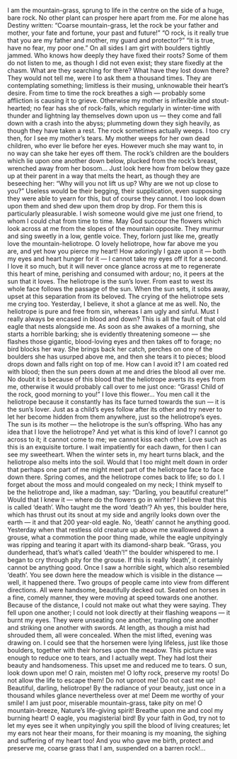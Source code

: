 I am the mountain-grass, sprung to life in the centre on the side of a huge, bare rock.
No other plant can prosper here apart from me. 
For me alone has Destiny written: “Coarse mountain-grass, let the rock be your father and mother, your fate and fortune, your past and future!”
“O rock, is it really true that you are my father and mother, my guard and protector?”
“It is true, have no fear, my poor one.”
On all sides I am girt with boulders tightly jammed. 
Who knows how deeply they have fixed their roots? 
Some of them do not listen to me, as though I did not even exist; they stare fixedly at the chasm. 
What are they searching for there? 
What have they lost down  there? 
They would not tell me, were I to ask them a thousand times. 
They are contemplating something; limitless is their musing, unknowable their heart’s desire. 
From time to time the rock breathes a sigh — probably some affliction is causing it to grieve.
Otherwise my mother is inflexible and stout-hearted; no fear has she of rock-falls, which regularly in winter-time with thunder and lightning lay themselves down upon us — they come and fall down with a crash into the abyss; plummeting down they sigh heavily, as though they have taken a rest.
The rock sometimes actually weeps. 
I too cry then, for I see my mother’s tears. 
My mother weeps for her own dead children, who ever lie before her eyes. 
However much she may want to, in no way can she take her eyes off them. 
The rock’s children are the boulders which lie upon one another down below, plucked from the rock’s breast, wrenched away from her bosom…
Just look here how from below they gaze up at their parent in a way that melts the heart, as though they are beseeching her: “Why will you not lift us up? Why are we not up close to you?” 
Useless would be their begging, their supplication, even supposing they were able to yearn for this, but of course they cannot. 
I too look down upon them and shed dew upon them drop by drop. 
For them this is particularly pleasurable.
I wish someone would give me just one friend, to whom I could chat from time to time. 
May God succour the flowers which look across at me from the slopes of the mountain opposite. 
They murmur and sing sweetly in a low, gentle voice. 
They, forlorn just like me, greatly love the mountain-heliotrope. 
O lovely heliotrope, how far above me you are, and yet how you pierce my heart!
How adoringly I gaze upon it — both my eyes and heart hunger for it — I cannot take my eyes off it for a second. 
I love it so much, but it will never once glance across at me to regenerate this heart of mine, perishing and consumed with ardour; no, it peers at the sun that it loves. 
The heliotrope is the sun’s lover. 
From east to west its whole face follows the passage of the sun. 
When the sun sets, it sobs away, upset at this separation from its beloved. 
The crying of the heliotrope sets me crying too. 
Yesterday, I believe, it shot a glance at me as well. 
No, the heliotrope is pure and free from sin, whereas I am ugly and sinful. 
Must I really always be encased in blood and down? 
This is all the fault of that old eagle that nests alongside me. 
As soon as she awakes of a morning, she starts a horrible barking; she is evidently threatening someone — she flashes those gigantic, blood-loving eyes and then takes off to forage; no bird blocks her way. 
She brings back her catch, perches on one of the boulders she has usurped above me, and then she tears it to pieces; blood drops down and falls right on top of me. 
How can I avoid it? 
I am coated red with blood; then the sun peers down at me and dries the blood all over me. 
No doubt it is because of this blood that the heliotrope averts its eyes from me, otherwise it would probably call over to me just once: “Grass! Child of the rock, good morning to you!”
I love this flower… 
You men call it the heliotrope because it constantly has its face turned towards the sun — it is the sun’s lover. 
Just as a child’s eyes follow after its other and try never to let her become hidden from them anywhere, just so the heliotrope’s eyes.
The sun is its mother — the heliotrope is the sun’s offspring.
Who has any idea that I love the heliotrope? 
And yet what is this kind of love? I cannot go across to it; it cannot come to me; we cannot kiss each other. 
Love such as this is an exquisite torture. 
I wait impatiently for each dawn, for then I can see my sweetheart. 
When the winter sets in, my heart turns black, and the heliotrope also melts into the soil.
Would that I too might melt down in order that perhaps one part of me might meet part of the heliotrope face to face down there. 
Spring comes, and the heliotrope comes back to life; so do I. 
I forget about the moss and mould congealed on my neck; I think myself to be the heliotrope and, like a madman, say: “Darling, you beautiful creature!”
Would that I knew it — where do the flowers go in winter? 
I believe that this is called ‘death’. 
Who taught me the word ‘death’? 
Ah yes, this boulder here, which has thrust out its snout at my side and angrily looks down over the earth — it and that 200 year-old eagle. 
No, ‘death’ cannot he anything good. 
Yesterday when that restless old creature up above me swallowed down a grouse, what a commotion the poor thing made, while the eagle unpityingly was ripping and tearing it apart with its diamond-sharp beak.
“Grass, you dunderhead, that’s what’s called ‘death’!” the boulder whispered to me. 
I began to cry through pity for the grouse. 
If this is really ‘death’, it certainly cannot be anything good.
Once I saw a horrible sight, which also resembled ‘death’. 
You see down here the meadow which is visible in the distance — well, it happened there. 
Two groups of people came into view from different directions. 
All were handsome, beautifully decked out. 
Seated on horses in a fine, comely manner, they were moving at speed towards one another. 
Because of the distance, I could not make out what they were saying. 
They fell upon one another; I could not look directly at their flashing weapons — it burnt my eyes.
They were unseating one another, trampling one another and striking one another with swords.
At length, as though a mist had shrouded them, all were concealed. 
When the mist lifted, evening was drawing on. 
I could see that the horsemen were lying lifeless, just like those boulders, together with their horses upon the meadow. 
This picture was enough to reduce one to tears, and I actually wept. 
They had lost their beauty and handsomeness.
This upset me and reduced me to tears.
O sun, look down upon me! 
O rain, moisten me! 
O lofty rock, preserve my roots! 
Do not allow the life to escape them! 
Do not uproot me! 
Do not cast me up!
Beautiful, darling, heliotrope! 
By the radiance of your beauty, just once in a thousand whiles glance nevertheless over at me! 
Deem me worthy of your smile! 
I am just poor, miserable mountain-grass, take pity on me! 
O mountain-breeze, Nature’s life-giving spirit! 
Breathe upon me and cool my burning heart!
O eagle, you magisterial bird! 
By your faith in God, try not to let my eyes see it when unpityingly you spill the blood of living creatures; let my ears not hear their moans, for their moaning is my moaning, the sighing and suffering of my heart too! 
And you who gave me birth, protect and preserve me, coarse grass that I am, suspended on a barren rock!...